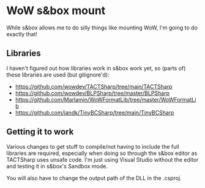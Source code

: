 # WoW s&box mount
While s&box allows me to do silly things like mounting WoW, I'm going to do exactly that! 

## Libraries
I haven't figured out how libraries work in s&box work yet, so (parts of) these libraries are used (but gitignore'd):
- https://github.com/wowdev/TACTSharp/tree/main/TACTSharp
- https://github.com/wowdev/BLPSharp/tree/master/BLPSharp
- https://github.com/Marlamin/WoWFormatLib/tree/master/WoWFormatLib 
- https://github.com/jandk/TinyBCSharp/tree/main/TinyBCSharp

## Getting it to work
Various changes to get stuff to compile/not having to include the full libraries are required, especially when doing so through the s&box editor as TACTSharp uses unsafe code. I'm just using Visual Studio without the editor and testing it in s&box's Sandbox mode. 

You will also have to change the output path of the DLL in the .csproj.